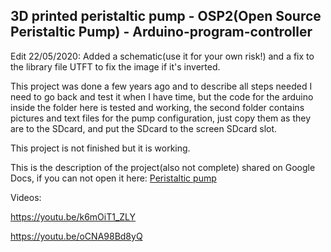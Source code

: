 <h2>3D printed peristaltic pump - OSP2(Open Source Peristaltic Pump) - Arduino-program-controller</h2>

Edit 22/05/2020:
Added a schematic(use it for your own risk!) and a fix to the library file UTFT to fix the image if it's inverted.

This project was done a few years ago and to describe all steps needed I need to go back and test it when I have time, but the code for the arduino inside the folder here is tested and working, the second folder contains pictures and text files for the pump configuration, just copy them as they are to the SDcard, and put the SDcard to the screen SDcard slot.

This project is not finished but it is working.

This is the description of the project(also not complete) shared on Google Docs, if you can not open it here: 
<a href="https://docs.google.com/document/d/1LbuHTzObYambpghvvagBYFq4LxzemCzu4StoPfHHYoI/edit?usp=sharing">Peristaltic pump</a>

Videos:

https://youtu.be/k6mOiT1_ZLY

https://youtu.be/oCNA98Bd8yQ
